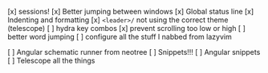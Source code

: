 [x] sessions!
[x] Better jumping between windows
[x] Global status line
[x] Indenting and formatting
[x] `<leader>/` not using the correct theme (telescope)
[ ] hydra key combos
[x] prevent scrolling too low or high
[ ] better word jumping
[ ] configure all the stuff I nabbed from lazyvim

[ ] Angular schematic runner from neotree
[ ] Snippets!!!
[ ] Angular snippets
[ ] Telescope all the things
